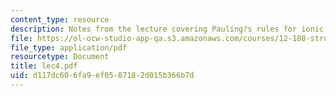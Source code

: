 ```yaml
---
content_type: resource
description: Notes from the lecture covering Pauling?s rules for ionic structures.
file: https://ol-ocw-studio-app-qa.s3.amazonaws.com/courses/12-108-structure-of-earth-materials-fall-2004/d117dc606fa9ef0587182d015b366b7d_lec4.pdf
file_type: application/pdf
resourcetype: Document
title: lec4.pdf
uid: d117dc60-6fa9-ef05-8718-2d015b366b7d
---
```

